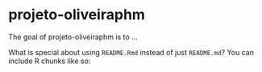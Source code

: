 
<!-- README.md is generated from README.Rmd. Please edit that file -->

# projeto-oliveiraphm

<!-- badges: start -->
<!-- badges: end -->

The goal of projeto-oliveiraphm is to …

What is special about using `README.Rmd` instead of just `README.md`?
You can include R chunks like so:
